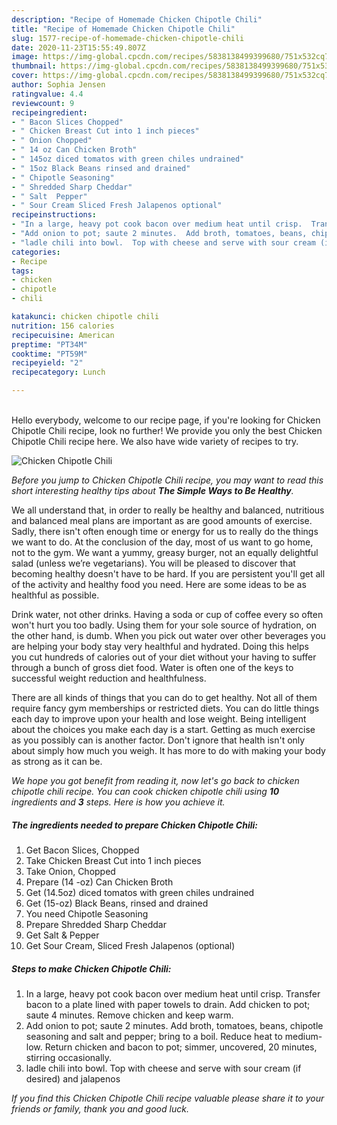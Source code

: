 ```yaml
---
description: "Recipe of Homemade Chicken Chipotle Chili"
title: "Recipe of Homemade Chicken Chipotle Chili"
slug: 1577-recipe-of-homemade-chicken-chipotle-chili
date: 2020-11-23T15:55:49.807Z
image: https://img-global.cpcdn.com/recipes/5838138499399680/751x532cq70/chicken-chipotle-chili-recipe-main-photo.jpg
thumbnail: https://img-global.cpcdn.com/recipes/5838138499399680/751x532cq70/chicken-chipotle-chili-recipe-main-photo.jpg
cover: https://img-global.cpcdn.com/recipes/5838138499399680/751x532cq70/chicken-chipotle-chili-recipe-main-photo.jpg
author: Sophia Jensen
ratingvalue: 4.4
reviewcount: 9
recipeingredient:
- " Bacon Slices Chopped"
- " Chicken Breast Cut into 1 inch pieces"
- " Onion Chopped"
- " 14 oz Can Chicken Broth"
- " 145oz diced tomatos with green chiles undrained"
- " 15oz Black Beans rinsed and drained"
- " Chipotle Seasoning"
- " Shredded Sharp Cheddar"
- " Salt  Pepper"
- " Sour Cream Sliced Fresh Jalapenos optional"
recipeinstructions:
- "In a large, heavy pot cook bacon over medium heat until crisp.  Transfer bacon to a plate lined with paper towels to drain.  Add chicken to pot; saute 4 minutes.  Remove chicken and keep warm."
- "Add onion to pot; saute 2 minutes.  Add broth, tomatoes, beans, chipotle seasoning and salt and pepper; bring to a boil.  Reduce heat to medium-low.  Return chicken and bacon to pot; simmer, uncovered, 20 minutes, stirring occasionally."
- "ladle chili into bowl.  Top with cheese and serve with sour cream (if desired) and jalapenos"
categories:
- Recipe
tags:
- chicken
- chipotle
- chili

katakunci: chicken chipotle chili 
nutrition: 156 calories
recipecuisine: American
preptime: "PT34M"
cooktime: "PT59M"
recipeyield: "2"
recipecategory: Lunch

---
```

<br>
Hello everybody, welcome to our recipe page, if you're looking for Chicken Chipotle Chili recipe, look no further! We provide you only the best Chicken Chipotle Chili recipe here. We also have wide variety of recipes to try.
<br>


![Chicken Chipotle Chili](https://img-global.cpcdn.com/recipes/5838138499399680/751x532cq70/chicken-chipotle-chili-recipe-main-photo.jpg)

<i>Before you jump to Chicken Chipotle Chili recipe, you may want to read this short interesting healthy tips about <strong>The Simple Ways to Be Healthy</strong>.</i>

We all understand that, in order to really be healthy and balanced, nutritious and balanced meal plans are important as are good amounts of exercise. Sadly, there isn't often enough time or energy for us to really do the things we want to do. At the conclusion of the day, most of us want to go home, not to the gym. We want a yummy, greasy burger, not an equally delightful salad (unless we’re vegetarians). You will be pleased to discover that becoming healthy doesn't have to be hard. If you are persistent you'll get all of the activity and healthy food you need. Here are some ideas to be as healthful as possible.

Drink water, not other drinks. Having a soda or cup of coffee every so often won't hurt you too badly. Using them for your sole source of hydration, on the other hand, is dumb. When you pick out water over other beverages you are helping your body stay very healthful and hydrated. Doing this helps you cut hundreds of calories out of your diet without your having to suffer through a bunch of gross diet food. Water is often one of the keys to successful weight reduction and healthfulness.

There are all kinds of things that you can do to get healthy. Not all of them require fancy gym memberships or restricted diets. You can do little things each day to improve upon your health and lose weight. Being intelligent about the choices you make each day is a start. Getting as much exercise as you possibly can is another factor. Don't ignore that health isn't only about simply how much you weigh. It has more to do with making your body as strong as it can be. 


<i>We hope you got benefit from reading it, now let's go back to chicken chipotle chili recipe. You can cook chicken chipotle chili using <strong>10</strong> ingredients and <strong>3</strong> steps. Here is how you achieve it.
</i>

##### The ingredients needed to prepare Chicken Chipotle Chili:

1. Get  Bacon Slices, Chopped
1. Take  Chicken Breast Cut into 1 inch pieces
1. Take  Onion, Chopped
1. Prepare  (14 -oz) Can Chicken Broth
1. Get  (14.5oz) diced tomatos with green chiles undrained
1. Get  (15-oz) Black Beans, rinsed and drained
1. You need  Chipotle Seasoning
1. Prepare  Shredded Sharp Cheddar
1. Get  Salt &amp; Pepper
1. Get  Sour Cream, Sliced Fresh Jalapenos (optional)


##### Steps to make Chicken Chipotle Chili:

1. In a large, heavy pot cook bacon over medium heat until crisp.  Transfer bacon to a plate lined with paper towels to drain.  Add chicken to pot; saute 4 minutes.  Remove chicken and keep warm.
1. Add onion to pot; saute 2 minutes.  Add broth, tomatoes, beans, chipotle seasoning and salt and pepper; bring to a boil.  Reduce heat to medium-low.  Return chicken and bacon to pot; simmer, uncovered, 20 minutes, stirring occasionally.
1. ladle chili into bowl.  Top with cheese and serve with sour cream (if desired) and jalapenos


<i>If you find this Chicken Chipotle Chili recipe valuable please share it to your friends or family, thank you and good luck.</i>
